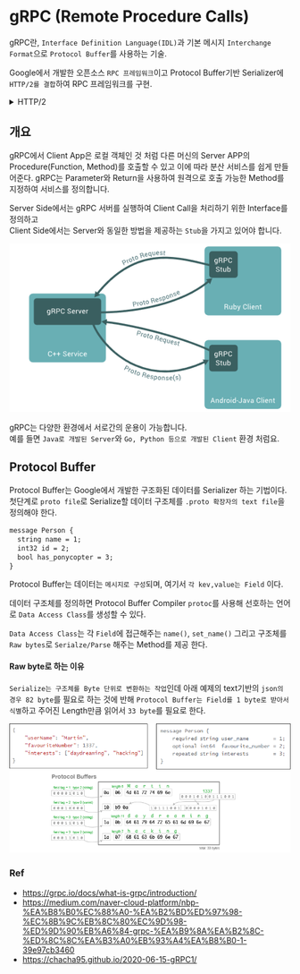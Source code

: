 # gRPC (Remote Procedure Calls)
gRPC란, `Interface Definition Language(IDL)`과 기본 메시지 `Interchange Format`으로 
`Protocol Buffer`를 사용하는 기술.

Google에서 개발한 오픈소스 `RPC 프레임워크`이고 Protocol Buffer기반 Serializer에
`HTTP/2를 결합`하여 RPC 프레임워크를 구현.  

<details>
<summary>HTTP/2</summary>

HTTP/1.1은 Client 요청시에만 Server에서 응답을 하는 구조로 요청마다 Connection을 생성합니다.
cookie등 많은 정보를 가진 header가 중복 전달되어 비효율적인 부분이 있다.

그에 반해, HTTP/2는 한 개의 Connection에서 여러개 요청, 응답을 주고 받으며 header를 압축하여 
중복 없이 전달하기에 효율적인 부분이 있다.
![](images/ac5dfb85.png)
#### Ref
* https://www.whatap.io/ko/blog/38/
</details>



## 개요
gRPC에서 Client App은 로컬 객체인 것 처럼 다른 머신의 Server APP의 Procedure(Function, Method)를 호출할 수 있고
이에 따라 분산 서비스를 쉽게 만들어준다. gRPC는 Parameter와 Return을 사용하여 원격으로 호출 가능한 Method를
지정하여 서비스를 정의합니다. 

Server Side에서는 gRPC 서버를 실행하여 Client Call을 처리하기 위한 Interface를 정의하고  
Client Side에서는 Server와 동일한 방법을 제공하는 `Stub`을 가지고 있어야 합니다.

![](images/2a15c488.png)

gRPC는 다양한 환경에서 서로간의 운용이 가능합니다.  
예를 들면 `Java로 개발된 Server`와 `Go, Python 등으로 개발된 Client` 환경 처럼요.




## Protocol Buffer
Protocol Buffer는 Google에서 개발한 구조화된 데이터를 Serializer 하는 기법이다.
첫단계로 `proto file`로 Serialize할 데이터 구조체를 `.proto 확장자의 text file`을 정의해야 한다.
```shell
message Person {
  string name = 1;
  int32 id = 2;
  bool has_ponycopter = 3;
}
```
Protocol Buffer는 데이터는 `메시지로 구성`되며, 여기서 `각 kev,value는 Field` 이다.

데이터 구조체를 정의하면 Protocol Buffer Compiler `protoc`를 
사용해 선호하는 언어로 `Data Access Class`를 생성할 수 있다.

`Data Access Class`는 각 `Field`에 접근해주는 `name()`, `set_name()`
그리고 구조체를 `Raw bytes`로 `Serialze/Parse` 해주는 Method를 제공 한다.

#### Raw byte로 하는 이유
`Serialize는 구조체를 Byte 단위로 변환하는 작업`인데 아래 예제의 text기반의 
`json의 경우 82 byte`를 필요로 하는 것에 반해 `Protocol Buffer는 Field를 1 byte로 받아서 식별`하고
주어진 Length만큼 읽어서 `33 byte`를 필요로 한다.

![](images/8e57d9d9.png)


### Ref
* https://grpc.io/docs/what-is-grpc/introduction/
* https://medium.com/naver-cloud-platform/nbp-%EA%B8%B0%EC%88%A0-%EA%B2%BD%ED%97%98-%EC%8B%9C%EB%8C%80%EC%9D%98-%ED%9D%90%EB%A6%84-grpc-%EA%B9%8A%EA%B2%8C-%ED%8C%8C%EA%B3%A0%EB%93%A4%EA%B8%B0-1-39e97cb3460
* https://chacha95.github.io/2020-06-15-gRPC1/